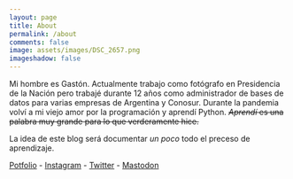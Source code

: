 ```yaml
---
layout: page
title: About
permalink: /about
comments: false
image: assets/images/DSC_2657.png
imageshadow: false
---
```

Mi hombre es Gastón. Actualmente trabajo como fotógrafo en Presidencia de la Nación pero trabajé durante 12 años como administrador de bases de datos para varias empresas de Argentina y Conosur.
Durante la pandemia volví a mi viejo amor por la programación y aprendí Python. ~~*Aprendí* es una palabra muy grande para lo que verderamente hice.~~

La idea de este blog será documentar *un poco* todo el preceso de aprendizaje.

[Potfolio](https://gastonabril.com.ar) - [Instagram](https://instagram.com/ludomatic) - [Twitter](https://twitter.com/ludomatic) - [Mastodon](https://mastodon.social/@ludomatic/)